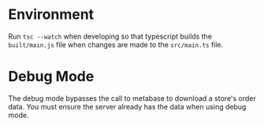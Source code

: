 # Environment

Run `tsc --watch` when developing so that typescript builds the `built/main.js` file when changes are made to the `src/main.ts` file.

# Debug Mode

The debug mode bypasses the call to metabase to download a store's order data. You must ensure the server already has the data when using debug mode.
